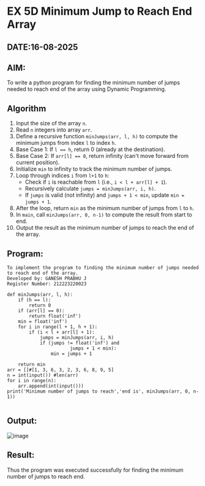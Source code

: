 # EX 5D Minimum Jump to Reach End Array
## DATE:16-08-2025
## AIM:
To write a python program for finding the minimum number of jumps needed to reach end of the array using Dynamic Programming.


## Algorithm

1. Input the size of the array `n`.
2. Read `n` integers into array `arr`.
3. Define a recursive function `minJumps(arr, l, h)` to compute the minimum jumps from index `l` to index `h`.
4. Base Case 1: If `l == h`, return 0 (already at the destination).
5. Base Case 2: If `arr[l] == 0`, return infinity (can't move forward from current position).
6. Initialize `min` to infinity to track the minimum number of jumps.
7. Loop through indices `i` from `l+1` to `h`:
   * Check if `i` is reachable from `l` (i.e., `i < l + arr[l] + 1`).
   * Recursively calculate `jumps = minJumps(arr, i, h)`.
   * If `jumps` is valid (not infinity) and `jumps + 1 < min`, update `min = jumps + 1`.
8. After the loop, return `min` as the minimum number of jumps from `l` to `h`.
9. In `main`, call `minJumps(arr, 0, n-1)` to compute the result from start to end.
10. Output the result as the minimum number of jumps to reach the end of the array.

## Program:
```
To implement the program to finding the minimum number of jumps needed to reach end of the array.
Developed by: GANESH PRABHU J
Register Number: 212223220023
```
```PY
def minJumps(arr, l, h):
    if (h == l):
        return 0
    if (arr[l] == 0):
        return float('inf')
    min = float('inf')
    for i in range(l + 1, h + 1):
        if (i < l + arr[l] + 1):
            jumps = minJumps(arr, i, h)
            if (jumps != float('inf') and
                       jumps + 1 < min):
                min = jumps + 1
 
    return min
arr = []#[1, 3, 6, 3, 2, 3, 6, 8, 9, 5]
n = int(input()) #len(arr)
for i in range(n):
    arr.append(int(input()))
print('Minimum number of jumps to reach','end is', minJumps(arr, 0, n-1))
 
```
## Output:

![image](https://github.com/user-attachments/assets/4f44a9a0-723f-4e79-9900-c77f4586cb7e)


## Result:
Thus the program was executed successfully for finding the minimum number of jumps to reach end.
